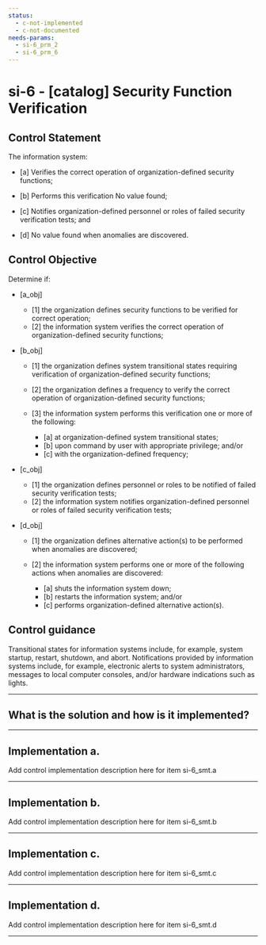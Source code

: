 ```yaml
---
status:
  - c-not-implemented
  - c-not-documented
needs-params:
  - si-6_prm_2
  - si-6_prm_6
---
```


# si-6 - \[catalog\] Security Function Verification

## Control Statement

The information system:

- \[a\] Verifies the correct operation of organization-defined security functions;

- \[b\] Performs this verification No value found;

- \[c\] Notifies organization-defined personnel or roles of failed security verification tests; and

- \[d\]  No value found when anomalies are discovered.

## Control Objective

Determine if:

- \[a_obj\]

  - \[1\] the organization defines security functions to be verified for correct operation;
  - \[2\] the information system verifies the correct operation of organization-defined security functions;

- \[b_obj\]

  - \[1\] the organization defines system transitional states requiring verification of organization-defined security functions;
  - \[2\] the organization defines a frequency to verify the correct operation of organization-defined security functions;
  - \[3\] the information system performs this verification one or more of the following:

    - \[a\] at organization-defined system transitional states;
    - \[b\] upon command by user with appropriate privilege; and/or
    - \[c\] with the organization-defined frequency;

- \[c_obj\]

  - \[1\] the organization defines personnel or roles to be notified of failed security verification tests;
  - \[2\] the information system notifies organization-defined personnel or roles of failed security verification tests;

- \[d_obj\]

  - \[1\] the organization defines alternative action(s) to be performed when anomalies are discovered;
  - \[2\] the information system performs one or more of the following actions when anomalies are discovered:

    - \[a\] shuts the information system down;
    - \[b\] restarts the information system; and/or
    - \[c\] performs organization-defined alternative action(s).

## Control guidance

Transitional states for information systems include, for example, system startup, restart, shutdown, and abort. Notifications provided by information systems include, for example, electronic alerts to system administrators, messages to local computer consoles, and/or hardware indications such as lights.

______________________________________________________________________

## What is the solution and how is it implemented?

<!-- Please leave this section blank and enter implementation details in the parts below. -->

______________________________________________________________________

## Implementation a.

Add control implementation description here for item si-6_smt.a

______________________________________________________________________

## Implementation b.

Add control implementation description here for item si-6_smt.b

______________________________________________________________________

## Implementation c.

Add control implementation description here for item si-6_smt.c

______________________________________________________________________

## Implementation d.

Add control implementation description here for item si-6_smt.d

______________________________________________________________________
